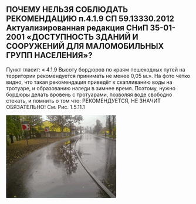 ## ПОЧЕМУ НЕЛЬЗЯ СОБЛЮДАТЬ РЕКОМЕНДАЦИЮ п.4.1.9 СП 59.13330.2012  Актуализированная редакция СНиП 35-01-2001  «ДОСТУПНОСТЬ ЗДАНИЙ И СООРУЖЕНИЙ ДЛЯ МАЛОМОБИЛЬНЫХ ГРУПП НАСЕЛЕНИЯ»?

Пункт гласит:  « 4.1.9 Высоту бордюров по краям пешеходных путей на территории рекомендуется принимать не менее 0,05 м.».  На фото чётко видно, что такая рекомендация приведёт к скапливанию воды на тротуаре, и образованию наледи в зимнее время. Поэтому, нужно бордюры делать  вровень с тротуарами, позволяя воде свободно стекать, и помнить о том что: РЕКОМЕНДУЕТСЯ, НЕ ЗНАЧИТ ОБЯЗАТЕЛЬНО! См. Рис. 1.5.11.1

![РЕКОМЕНДУЕТСЯ, НЕ ЗНАЧИТ ОБЯЗАТЕЛЬНО!](/image/fig2_47.png "РЕКОМЕНДУЕТСЯ, НЕ ЗНАЧИТ ОБЯЗАТЕЛЬНО!")